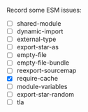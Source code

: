 Record some ESM issues:

- [ ] shared-module
- [ ] dynamic-import
- [ ] external-type
- [ ] export-star-as
- [ ] empty-file
- [ ] empty-file-bundle
- [ ] reexport-sourcemap
- [x] require-cache
- [ ] module-variables
- [ ] export-star-random
- [ ] tla
